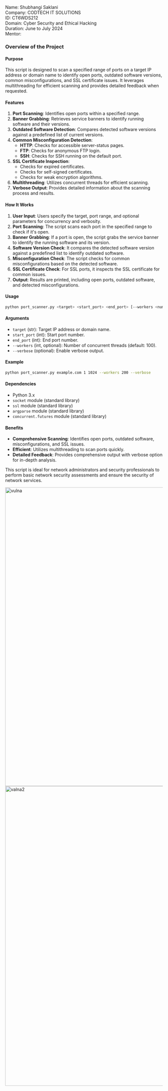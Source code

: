 Name: Shubhangi Saklani   
Company: CODTECH IT SOLUTIONS   
ID: CT6WDS212   
Domain: Cyber Security and Ethical Hacking   
Duration: June to July 2024    
Mentor:


### Overview of the Project

#### Purpose
This script is designed to scan a specified range of ports on a target IP address or domain name to identify open ports, outdated software versions, common misconfigurations, and SSL certificate issues. It leverages multithreading for efficient scanning and provides detailed feedback when requested.

#### Features
1. **Port Scanning**: Identifies open ports within a specified range.
2. **Banner Grabbing**: Retrieves service banners to identify running software and their versions.
3. **Outdated Software Detection**: Compares detected software versions against a predefined list of current versions.
4. **Common Misconfiguration Detection**:
   - **HTTP**: Checks for accessible server-status pages.
   - **FTP**: Checks for anonymous FTP login.
   - **SSH**: Checks for SSH running on the default port.
5. **SSL Certificate Inspection**:
   - Checks for expired certificates.
   - Checks for self-signed certificates.
   - Checks for weak encryption algorithms.
6. **Multithreading**: Utilizes concurrent threads for efficient scanning.
7. **Verbose Output**: Provides detailed information about the scanning process and results.

#### How It Works
1. **User Input**: Users specify the target, port range, and optional parameters for concurrency and verbosity.
2. **Port Scanning**: The script scans each port in the specified range to check if it's open.
3. **Banner Grabbing**: If a port is open, the script grabs the service banner to identify the running software and its version.
4. **Software Version Check**: It compares the detected software version against a predefined list to identify outdated software.
5. **Misconfiguration Check**: The script checks for common misconfigurations based on the detected software.
6. **SSL Certificate Check**: For SSL ports, it inspects the SSL certificate for common issues.
7. **Output**: Results are printed, including open ports, outdated software, and detected misconfigurations.

#### Usage
```sh
python port_scanner.py <target> <start_port> <end_port> [--workers <num_workers>] [--verbose]
```

#### Arguments
- `target` (str): Target IP address or domain name.
- `start_port` (int): Start port number.
- `end_port` (int): End port number.
- `--workers` (int, optional): Number of concurrent threads (default: 100).
- `--verbose` (optional): Enable verbose output.

#### Example
```sh
python port_scanner.py example.com 1 1024 --workers 200 --verbose
```

#### Dependencies
- Python 3.x
- `socket` module (standard library)
- `ssl` module (standard library)
- `argparse` module (standard library)
- `concurrent.futures` module (standard library)

#### Benefits
- **Comprehensive Scanning**: Identifies open ports, outdated software, misconfigurations, and SSL issues.
- **Efficient**: Utilizes multithreading to scan ports quickly.
- **Detailed Feedback**: Provides comprehensive output with verbose option for in-depth analysis.

This script is ideal for network administrators and security professionals to perform basic network security assessments and ensure the security of network services.

<img width="956" alt="vulna" src="https://github.com/user-attachments/assets/2ee048c7-eab0-438c-a7fb-82eb3ca16c30">


<img width="959" alt="valna2" src="https://github.com/user-attachments/assets/fbaa87ed-6bf5-4894-9fea-dbacd6b10e35">





